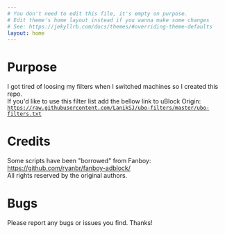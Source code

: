 ```yaml
---
# You don't need to edit this file, it's empty on purpose.
# Edit theme's home layout instead if you wanna make some changes
# See: https://jekyllrb.com/docs/themes/#overriding-theme-defaults
layout: home
---
```


Purpose
============

I got tired of loosing my filters when I switched machines so I created this repo.<br>
If you'd like to use this filter list add the bellow link to uBlock Origin:<br>
<code>https://raw.githubusercontent.com/LanikSJ/ubo-filters/master/ubo-filters.txt</code><br>

Credits
============

Some scripts have been "borrowed" from Fanboy: https://github.com/ryanbr/fanboy-adblock/<br>
All rights reserved by the original authors.

Bugs
============

Please report any bugs or issues you find. Thanks!
